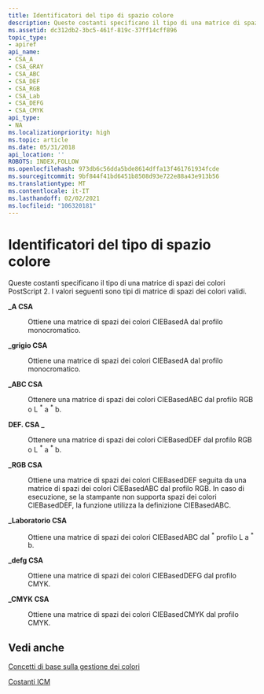 ```yaml
---
title: Identificatori del tipo di spazio colore
description: Queste costanti specificano il tipo di una matrice di spazi dei colori PostScript 2. I valori seguenti sono tipi di matrice di spazi dei colori validi.
ms.assetid: dc312db2-3bc5-461f-819c-37ff14cff896
topic_type:
- apiref
api_name:
- CSA_A
- CSA_GRAY
- CSA_ABC
- CSA_DEF
- CSA_RGB
- CSA_Lab
- CSA_DEFG
- CSA_CMYK
api_type:
- NA
ms.localizationpriority: high
ms.topic: article
ms.date: 05/31/2018
api_location: ''
ROBOTS: INDEX,FOLLOW
ms.openlocfilehash: 973db6c56dda5bde8614dffa13f461761934fcde
ms.sourcegitcommit: 9bf844f41bd6451b8508d93e722e88a43e913b56
ms.translationtype: MT
ms.contentlocale: it-IT
ms.lasthandoff: 02/02/2021
ms.locfileid: "106320181"
---
```

# <a name="color-space-type-identifiers"></a>Identificatori del tipo di spazio colore

Queste costanti specificano il tipo di una matrice di spazi dei colori PostScript 2. I valori seguenti sono tipi di matrice di spazi dei colori validi.

<dl> <dt>

<span id="CSA_A"></span><span id="csa_a"></span>**\_A CSA**
</dt> <dd> <dl> <dt>



Ottiene una matrice di spazi dei colori CIEBasedA dal profilo monocromatico.


</dt> </dl> </dd> <dt>

<span id="CSA_GRAY"></span><span id="csa_gray"></span>**\_grigio CSA**
</dt> <dd> <dl> <dt>



Ottiene una matrice di spazi dei colori CIEBasedA dal profilo monocromatico.


</dt> </dl> </dd> <dt>

<span id="CSA_ABC"></span><span id="csa_abc"></span>**\_ABC CSA**
</dt> <dd> <dl> <dt>



Ottenere una matrice di spazi dei colori CIEBasedABC dal profilo RGB o L <sup>\*</sup> a <sup>\*</sup> b.


</dt> </dl> </dd> <dt>

<span id="CSA_DEF"></span><span id="csa_def"></span>**DEF. CSA \_**
</dt> <dd> <dl> <dt>



Ottenere una matrice di spazi dei colori CIEBasedDEF dal profilo RGB o L <sup>\*</sup> a <sup>\*</sup> b.


</dt> </dl> </dd> <dt>

<span id="CSA_RGB"></span><span id="csa_rgb"></span>**\_RGB CSA**
</dt> <dd> <dl> <dt>



Ottiene una matrice di spazi dei colori CIEBasedDEF seguita da una matrice di spazi dei colori CIEBasedABC dal profilo RGB. In caso di esecuzione, se la stampante non supporta spazi dei colori CIEBasedDEF, la funzione utilizza la definizione CIEBasedABC.


</dt> </dl> </dd> <dt>

<span id="CSA_Lab"></span><span id="csa_lab"></span><span id="CSA_LAB"></span>**\_Laboratorio CSA**
</dt> <dd> <dl> <dt>



Ottiene una matrice di spazi dei colori CIEBasedABC dal <sup>\*</sup> profilo L a <sup>\*</sup> b.


</dt> </dl> </dd> <dt>

<span id="CSA_DEFG"></span><span id="csa_defg"></span>**\_defg CSA**
</dt> <dd> <dl> <dt>



Ottiene una matrice di spazi dei colori CIEBasedDEFG dal profilo CMYK.


</dt> </dl> </dd> <dt>

<span id="CSA_CMYK"></span><span id="csa_cmyk"></span>**\_CMYK CSA**
</dt> <dd> <dl> <dt>



Ottiene una matrice di spazi dei colori CIEBasedCMYK dal profilo CMYK.


</dt> </dl> </dd> </dl>

## <a name="see-also"></a>Vedi anche

<dl> <dt>

[Concetti di base sulla gestione dei colori](basic-color-management-concepts.md)
</dt> <dt>

[Costanti ICM](wcs-constants.md)
</dt> </dl>

 

 




